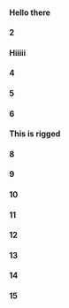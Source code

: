#### Hello there
#### 2
#### Hiiiii
#### 4
#### 5
#### 6
#### This is rigged
#### 8
#### 9
#### 10
#### 11
#### 12
#### 13
#### 14
#### 15